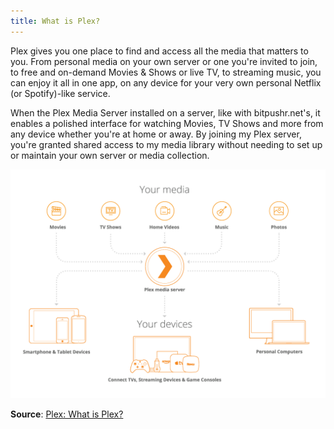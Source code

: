 ```yaml
---
title: What is Plex?
---
```

Plex gives you one place to find and access all the media that matters to you. From personal media on your own server or one you're invited to join, to free and on-demand Movies & Shows or live TV, to streaming music, you can enjoy it all in one app, on any device for your very own personal Netflix (or Spotify)-like service.

When the Plex Media Server installed on a server, like with bitpushr.net's, it enables a polished interface for watching Movies, TV Shows and more from any device whether you're at home or away. By joining my Plex server, you're granted shared access to my media library without needing to set up or maintain your own server or media collection.

![Matrix](assets/images/plex-works-matrix-1.webp)

**Source**: [Plex: What is Plex?](https://support.plex.tv/articles/200288286-what-is-plex/)
